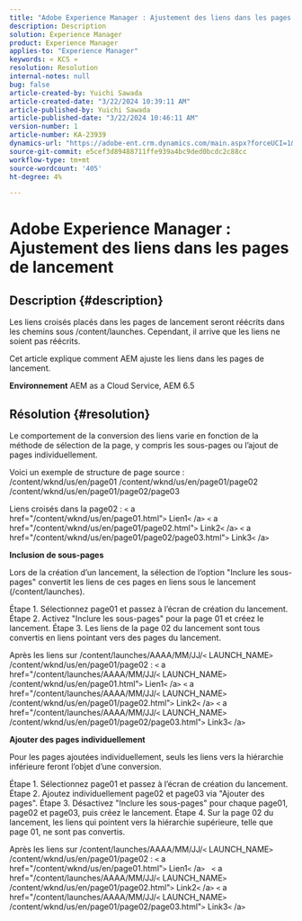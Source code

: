 ```yaml
---
title: "Adobe Experience Manager : Ajustement des liens dans les pages de lancement"
description: Description
solution: Experience Manager
product: Experience Manager
applies-to: "Experience Manager"
keywords: « KCS »
resolution: Resolution
internal-notes: null
bug: false
article-created-by: Yuichi Sawada
article-created-date: "3/22/2024 10:39:11 AM"
article-published-by: Yuichi Sawada
article-published-date: "3/22/2024 10:46:11 AM"
version-number: 1
article-number: KA-23939
dynamics-url: "https://adobe-ent.crm.dynamics.com/main.aspx?forceUCI=1&pagetype=entityrecord&etn=knowledgearticle&id=aa8bd966-38e8-ee11-904c-6045bd04ed02"
source-git-commit: e5cef3d89488711ffe939a4bc9ded0bcdc2c88cc
workflow-type: tm+mt
source-wordcount: '405'
ht-degree: 4%

---
```


# Adobe Experience Manager : Ajustement des liens dans les pages de lancement

## Description {#description}


Les liens croisés placés dans les pages de lancement seront réécrits dans les chemins sous /content/launches. Cependant, il arrive que les liens ne soient pas réécrits.

Cet article explique comment AEM ajuste les liens dans les pages de lancement.

<b>Environnement</b>
AEM as a Cloud Service, AEM 6.5


## Résolution {#resolution}


Le comportement de la conversion des liens varie en fonction de la méthode de sélection de la page, y compris les sous-pages ou l’ajout de pages individuellement.

Voici un exemple de structure de page source : /content/wknd/us/en/page01 /content/wknd/us/en/page01/page02 /content/wknd/us/en/page01/page02/page03

Liens croisés dans la page02 :
`<` a href=&quot;/content/wknd/us/en/page01.html&quot;`>` Lien1`<` /a`>`
`<` a href=&quot;/content/wknd/us/en/page01/page02.html&quot;`>` Link2`<` /a`>`
`<` a href=&quot;/content/wknd/us/en/page01/page02/page03.html&quot;`>` Link3`<` /a`>`

<b>Inclusion de sous-pages</b>

Lors de la création d’un lancement, la sélection de l’option &quot;Inclure les sous-pages&quot; convertit les liens de ces pages en liens sous le lancement (/content/launches).

Étape 1. Sélectionnez page01 et passez à l’écran de création du lancement.
Étape 2. Activez &quot;Inclure les sous-pages&quot; pour la page 01 et créez le lancement.
Étape 3. Les liens de la page 02 du lancement sont tous convertis en liens pointant vers des pages du lancement.

Après les liens sur /content/launches/AAAA/MM/JJ/`<` LAUNCH_NAME`>` /content/wknd/us/en/page01/page02 :
`<` a href=&quot;/content/launches/AAAA/MM/JJ/`<` LAUNCH_NAME`>` /content/wknd/us/en/page01.html&quot;`>` Lien1`<` /a`>`
`<` a href=&quot;/content/launches/AAAA/MM/JJ/`<` LAUNCH_NAME`>` /content/wknd/us/en/page01/page02.html&quot;`>` Link2`<` /a`>`
`<` a href=&quot;/content/launches/AAAA/MM/JJ/`<` LAUNCH_NAME`>` /content/wknd/us/en/page01/page02/page03.html&quot;`>` Link3`<` /a`>`

<b>Ajouter des pages individuellement</b>

Pour les pages ajoutées individuellement, seuls les liens vers la hiérarchie inférieure feront l’objet d’une conversion.

Étape 1. Sélectionnez page01 et passez à l’écran de création du lancement.
Étape 2. Ajoutez individuellement page02 et page03 via &quot;Ajouter des pages&quot;.
Étape 3. Désactivez &quot;Inclure les sous-pages&quot; pour chaque page01, page02 et page03, puis créez le lancement.
Étape 4. Sur la page 02 du lancement, les liens qui pointent vers la hiérarchie supérieure, telle que page 01, ne sont pas convertis.

Après les liens sur /content/launches/AAAA/MM/JJ/`<` LAUNCH_NAME`>` /content/wknd/us/en/page01/page02 :
`<` a href=&quot;/content/wknd/us/en/page01.html&quot;`>` Lien1`<` /a`>`  
`<` a href=&quot;/content/launches/AAAA/MM/JJ/`<` LAUNCH_NAME`>` /content/wknd/us/en/page01/page02.html&quot;`>` Link2`<` /a`>`
`<` a href=&quot;/content/launches/AAAA/MM/JJ/`<` LAUNCH_NAME`>` /content/wknd/us/en/page01/page02/page03.html&quot;`>` Link3`<` /a`>`


